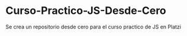 # Curso-Practico-JS-Desde-Cero
Se crea un repositorio desde cero para el curso practico de JS en Platzi
